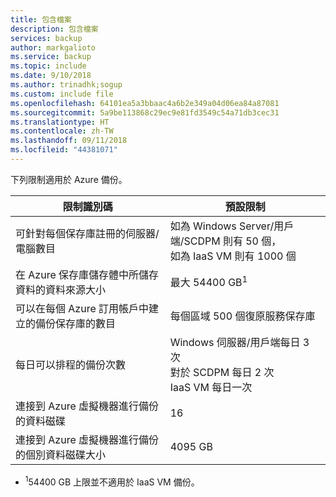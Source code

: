 ```yaml
---
title: 包含檔案
description: 包含檔案
services: backup
author: markgalioto
ms.service: backup
ms.topic: include
ms.date: 9/10/2018
ms.author: trinadhk;sogup
ms.custom: include file
ms.openlocfilehash: 64101ea5a3bbaac4a6b2e349a04d06ea84a87081
ms.sourcegitcommit: 5a9be113868c29ec9e81fd3549c54a71db3cec31
ms.translationtype: HT
ms.contentlocale: zh-TW
ms.lasthandoff: 09/11/2018
ms.locfileid: "44381071"
---
```

下列限制適用於 Azure 備份。

| 限制識別碼 | 預設限制 |
| --- | --- |
| 可針對每個保存庫註冊的伺服器/電腦數目 |如為 Windows Server/用戶端/SCDPM 則有 50 個， <br/> 如為 IaaS VM 則有 1000 個 |
| 在 Azure 保存庫儲存體中所儲存資料的資料來源大小 |最大 54400 GB<sup>1</sup> |
| 可以在每個 Azure 訂用帳戶中建立的備份保存庫的數目 |每個區域 500 個復原服務保存庫 |
| 每日可以排程的備份次數 |Windows 伺服器/用戶端每日 3 次 <br/> 對於 SCDPM 每日 2 次 <br/> IaaS VM 每日一次 |
| 連接到 Azure 虛擬機器進行備份的資料磁碟 |16 |
| 連接到 Azure 虛擬機器進行備份的個別資料磁碟大小| 4095 GB|

* <sup>1</sup>54400 GB 上限並不適用於 IaaS VM 備份。
 

